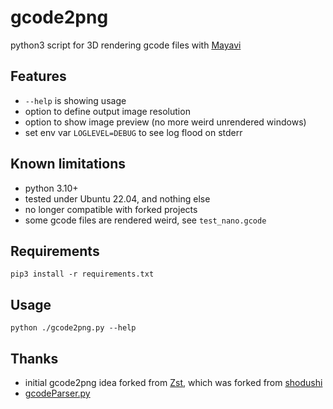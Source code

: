 # gcode2png

python3 script for 3D rendering gcode files with [Mayavi](https://docs.enthought.com/mayavi/mayavi/)

## Features

- `--help` is showing usage
- option to define output image resolution
- option to show image preview (no more weird unrendered windows)
- set env var `LOGLEVEL=DEBUG` to see log flood on stderr

## Known limitations

- python 3.10+
- tested under Ubuntu 22.04, and nothing else
- no longer compatible with forked projects
- some gcode files are rendered weird, see `test_nano.gcode`

## Requirements

```shell
pip3 install -r requirements.txt
```

## Usage

```shell
python ./gcode2png.py --help
```

## Thanks

- initial gcode2png idea forked from [Zst](https://github.com/Zst/gcode2png),
  which was forked from [shodushi](https://github.com/shodushi/gcode2png)
- [gcodeParser.py](https://github.com/jonathanwin/yagv)
